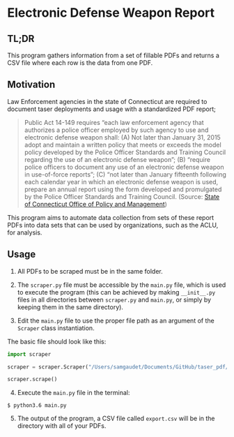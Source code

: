 # Electronic Defense Weapon Report

## TL;DR

This program gathers information from a set of fillable PDFs and returns a CSV file where each row is the data from one PDF.

## Motivation

Law Enforcement agencies in the state of Connecticut are required to document taser deployments and usage with a standardized PDF report;

> Public Act 14-149 requires “each law enforcement agency that authorizes a police officer employed by such agency to use and electronic defense weapon shall: (A) Not later than January 31, 2015 adopt and maintain a written policy that meets or exceeds the model policy developed by the Police Officer Standards and Training Council regarding the use of an electronic defense weapon”; (B) “require police officers to document any use of an electronic defense weapon in use-of-force reports”; (C) “not later than January fifteenth following each calendar year in which an electronic defense weapon is used, prepare an annual report using the form developed and promulgated by the Police Officer Standards and Training Council. (Source: [State of Connecticut Office of Policy and Management](https://portal.ct.gov/OPM/CJ-External/Electronic-Defense-Weapon-Reports/Electronic-Defense-Weapon-Reports?fbclid=IwAR2hLzhT4JtQWWTJqy6R8_xLjvU3JvNLixe4oH7pUIv81y-bkggkEfWqGpY))

This program aims to automate data collection from sets of these report PDFs into data sets that can be used by organizations, such as the ACLU, for analysis.

## Usage

1. All PDFs to be scraped must be in the same folder.  
  
2. The `scraper.py` file must be accessible by the `main.py` file, which is used to execute the program (this can be achieved by making `__init__.py` files in all directories between `scraper.py` and `main.py`, or simply by keeping them in the same directory).

3. Edit the `main.py` file to use the proper file path as an argument of the `Scraper` class instantiation.

The basic file should look like this:

```python
import scraper

scraper = scraper.Scraper("/Users/samgaudet/Documents/GitHub/taser_pdf/test_pdfs/")

scraper.scrape()
```

4. Execute the `main.py` file in the terminal:

```shell
$ python3.6 main.py
```

5. The output of the program, a CSV file called `export.csv` will be in the directory with all of your PDFs.